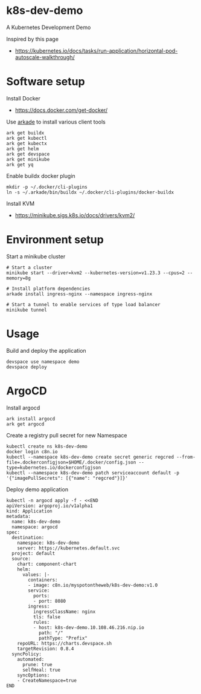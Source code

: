 # k8s-dev-demo

A Kubernetes Development Demo

Inspired by this page

* https://kubernetes.io/docs/tasks/run-application/horizontal-pod-autoscale-walkthrough/

# Software setup

Install Docker

* https://docs.docker.com/get-docker/

Use [arkade](https://arkade.dev) to install various client tools

    ark get buildx
    ark get kubectl
    ark get kubectx
    ark get helm
    ark get devspace
    ark get minikube
    ark get yq

Enable buildx docker plugin

    mkdir -p ~/.docker/cli-plugins
    ln -s ~/.arkade/bin/buildx ~/.docker/cli-plugins/docker-buildx

Install KVM

* https://minikube.sigs.k8s.io/docs/drivers/kvm2/

# Environment setup

Start a minikube cluster 

    # Start a cluster
    minikube start --driver=kvm2 --kubernetes-version=v1.23.3 --cpus=2 --memory=8g

    # Install platform dependencies
    arkade install ingress-nginx --namespace ingress-nginx

    # Start a tunnel to enable services of type load balancer
    minikube tunnel

# Usage

Build and deploy the application

    devspace use namespace demo
    devspace deploy

# ArgoCD

Install argocd

    ark install argocd
    ark get argocd

Create a registry pull secret for new Namespace

    kubectl create ns k8s-dev-demo
    docker login c8n.io
    kubectl --namespace k8s-dev-demo create secret generic regcred --from-file=.dockerconfigjson=$HOME/.docker/config.json --type=kubernetes.io/dockerconfigjson
    kubectl --namespace k8s-dev-demo patch serviceaccount default -p '{"imagePullSecrets": [{"name": "regcred"}]}'

Deploy demo application

    kubectl -n argocd apply -f - <<END
    apiVersion: argoproj.io/v1alpha1
    kind: Application
    metadata:
      name: k8s-dev-demo
      namespace: argocd
    spec:
      destination:
        namespace: k8s-dev-demo
        server: https://kubernetes.default.svc
      project: default
      source:
        chart: component-chart
        helm:
          values: |-
            containers:
            - image: c8n.io/myspotontheweb/k8s-dev-demo:v1.0
            service:
              ports:
              - port: 8080
            ingress:
              ingressClassName: nginx
              tls: false
              rules:
              - host: k8s-dev-demo.10.108.46.216.nip.io
                path: "/"
                pathType: "Prefix"
        repoURL: https://charts.devspace.sh
        targetRevision: 0.8.4
      syncPolicy:
        automated:
          prune: true
          selfHeal: true
        syncOptions:
        - CreateNamespace=true
    END

